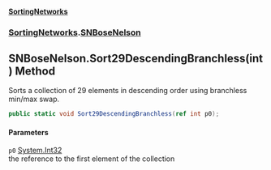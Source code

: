 #### [SortingNetworks](index.md 'index')
### [SortingNetworks](SortingNetworks.md 'SortingNetworks').[SNBoseNelson](SortingNetworks_SNBoseNelson.md 'SortingNetworks.SNBoseNelson')
## SNBoseNelson.Sort29DescendingBranchless(int) Method
Sorts a collection of 29 elements in descending order using branchless min/max swap.  
```csharp
public static void Sort29DescendingBranchless(ref int p0);
```
#### Parameters
<a name='SortingNetworks_SNBoseNelson_Sort29DescendingBranchless(int)_p0'></a>
`p0` [System.Int32](https://docs.microsoft.com/en-us/dotnet/api/System.Int32 'System.Int32')  
the reference to the first element of the collection
  
